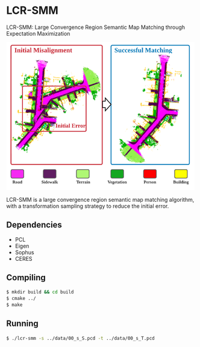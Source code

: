 # LCR-SMM
LCR-SMM: Large Convergence Region Semantic Map Matching through Expectation Maximization

<img src="https://github.com/zqxbit/videos/blob/main/fig1-1223.png" width="500">

LCR-SMM is a large convergence region semantic map matching algorithm, with a transformation sampling strategy to reduce the initial error.

## Dependencies
- PCL
- Eigen
- Sophus
- CERES

## Compiling
```bash
$ mkdir build && cd build
$ cmake ../
$ make
```
## Running 
```bash
$ ./lcr-smm -s ../data/00_s_S.pcd -t ../data/00_s_T.pcd
```

